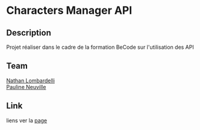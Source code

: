 # Characters Manager API

## Description

Projet réaliser dans le cadre de la formation BeCode sur l'utilisation des API

## Team

[Nathan Lombardelli](https://github.com/NathanLombardelli) <br>
[Pauline Neuville](https://github.com/PaulineNvle)

## Link

liens ver la [page](https://dazzling-fox-c019d9.netlify.app)
